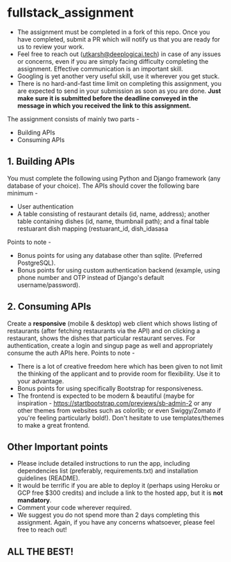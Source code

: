 # fullstack_assignment

- The assignment must be completed in a fork of this repo. Once you have completed, submit a PR which will notify us that you are ready for us to review your work.
- Feel free to reach out (utkarsh@deeplogicai.tech) in case of any issues or concerns, even if you are simply facing difficulty completing the assignment. Effective communication is an important skill.
- Googling is yet another very useful skill, use it wherever you get stuck.
- There is no hard-and-fast time limit on completing this assignment, you are expected to send in your submission as soon as you are done. __Just make sure it is submitted before the deadline conveyed in the message in which you received the link to this assignment.__

The assignment consists of mainly two parts - 
- Building APIs
- Consuming APIs

## 1. Building APIs
You must complete the following using Python and Django framework (any database of your choice). The APIs should cover the following bare minimum - 
- User authentication
- A table consisting of restaurant details (id, name, address); another table containing dishes (id, name, thumbnail path); and a final table restuarant dish mapping (restuarant_id, dish_idasasa

Points to note -
- Bonus points for using any database other than sqlite. (Preferred PostgreSQL).
- Bonus points for using custom authentication backend (example, using phone number and OTP instead of Django's default username/password).

## 2. Consuming APIs
Create a __responsive__ (mobile & desktop) web client which shows listing of restaurants (after fetching restaurants via the API) and on clicking a restaurant, shows the dishes that particular restaurant serves. For authentication, create a login and singup page as well and appropriately consume the auth APIs here.
Points to note -
- There is a lot of creative freedom here which has been given to not limit the thinking of the applicant and to provide room for flexibility. Use it to your advantage.
- Bonus points for using specifically Bootstrap for responsiveness.
- The frontend is expected to be modern & beautiful (maybe for inspiration - https://startbootstrap.com/previews/sb-admin-2 or any other themes from websites such as colorlib; or even Swiggy/Zomato if you're feeling particularly bold!). Don't hesitate to use templates/themes to make a great frontend.

## Other Important points
- Please include detailed instructions to run the app, including dependencies list (preferably, requirements.txt) and installation guidelines (README). 
- It would be terrific if you are able to deploy it (perhaps using Heroku or GCP free $300 credits) and include a link to the hosted app, but it is __not mandatory__. 
- Comment your code wherever required.
- We suggest you do not spend more than 2 days completing this assignment. Again, if you have any concerns whatsoever, please feel free to reach out!

## ALL THE BEST!
